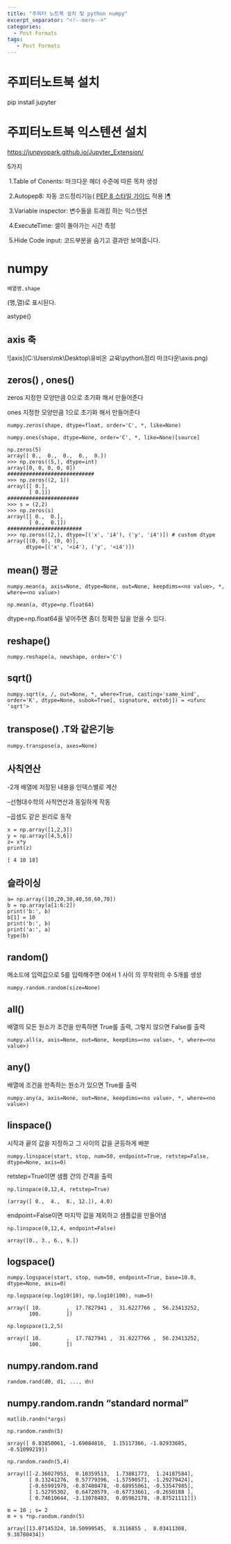 ```yaml
---
title: "주피터 노트북 설치 및 python numpy"
excerpt_separator: "<!--more-->"
categories:
  - Post Formats
tags:
   - Post Formats
---
```



# 주피터노트북 설치

pip install jupyter



# 주피터노트북 익스텐션 설치

https://junpyopark.github.io/Jupyter_Extension/

5가지

​	1.Table of Conents: 마크다운 헤더 수준에 따른 목차 생성

​	2.Autopep8: 자동 코드정리기능( [PEP 8 스타일 가이드](https://www.python.org/dev/peps/pep-0008/) 적용 )[¶](https://junpyopark.github.io/Jupyter_Extension/#Autopep8:-자동-코드정리기능(-PEP-8-스타일-가이드-적용-))

​	3.Variable inspector: 변수들을 트래킹 하는 익스텐션

​	4.ExecuteTime: 셀이 돌아가는 시간 측정

​	5.Hide Code input: 코드부분을 숨기고 결과만 보여줍니다.



# numpy





```
배열명.shape
```

(행,열)로 표시된다.

astype()

## axis 축

![axis](C:\Users\mk\Desktop\유비온 교육\python\정리 마크다운\axis.png)

## zeros() , ones()

zeros  지정한 모양만큼 0으로 초기화 해서 만들어준다

ones  지정한 모양만큼 1으로 초기화 해서 만들어준다

```
numpy.zeros(shape, dtype=float, order='C', *, like=None)
```

```
numpy.ones(shape, dtype=None, order='C', *, like=None)[source]
```



```
np.zeros(5)
array([ 0.,  0.,  0.,  0.,  0.])
>>> np.zeros((5,), dtype=int)
array([0, 0, 0, 0, 0])
############################
>>> np.zeros((2, 1))
array([[ 0.],
       [ 0.]])
#######################    
>>> s = (2,2)
>>> np.zeros(s)
array([[ 0.,  0.],
       [ 0.,  0.]])
########################   
>>> np.zeros((2,), dtype=[('x', 'i4'), ('y', 'i4')]) # custom dtype
array([(0, 0), (0, 0)],
      dtype=[('x', '<i4'), ('y', '<i4')])
```





## mean()  평균

```
numpy.mean(a, axis=None, dtype=None, out=None, keepdims=<no value>, *, where=<no value>)
```

```
np.mean(a, dtype=np.float64)
```

dtype=np.float64을 넣어주면 좀더 정확한 답을 얻을 수 있다.



## reshape()

```
numpy.reshape(a, newshape, order='C')
```



## sqrt()

```
numpy.sqrt(x, /, out=None, *, where=True, casting='same_kind', order='K', dtype=None, subok=True[, signature, extobj]) = <ufunc 'sqrt'>
```



## transpose()  .T와 같은기능

```
numpy.transpose(a, axes=None)
```



## 사칙연산

-2개 배열에 저장된 내용을 인덱스별로 계산 

–선형대수학의 사칙연산과 동일하게 작동

–곱셈도 같은 원리로 동작

```
x = np.array([1,2,3])
y = np.array([4,5,6])
z= x*y
print(z)

[ 4 10 18]
```



## 슬라이싱

```
a= np.array([10,20,30,40,50,60,70])
b = np.array(a[1:6:2])
print('b:', b)
b[1] = 10
print('b:', b)
print('a:', a)
type(b)
```



## random()

메소드에 입력값으로 5를 입력해주면 0에서 1 사이 의 무작위의 수 5개를 생성

```
numpy.random.random(size=None)
```

## all()

배열의 모든 원소가 조건을 만족하면 True를 출력, 그렇지 않으면 False를 출력

```
numpy.all(a, axis=None, out=None, keepdims=<no value>, *, where=<no value>)
```

## any()

배열에 조건을 만족하는 원소가 있으면 True를 출력

```
numpy.any(a, axis=None, out=None, keepdims=<no value>, *, where=<no value>)
```



## linspace()

시작과 끝의 값을 지정하고 그 사이의 값을 균등하게 배분

```
numpy.linspace(start, stop, num=50, endpoint=True, retstep=False, dtype=None, axis=0)
```

retstep=True이면 샘플 간의 간격을 출력

```
np.linspace(0,12,4, retstep=True)

(array([ 0.,  4.,  8., 12.]), 4.0)
```

endpoint=False이면 마지막 값을 제외하고 샘플값을 만들어냄

```
np.linspace(0,12,4, endpoint=False)

array([0., 3., 6., 9.])
```



## logspace()

```
numpy.logspace(start, stop, num=50, endpoint=True, base=10.0, dtype=None, axis=0)
```



```
np.logspace(np.log10(10), np.log10(100), num=5)

array([ 10.        ,  17.7827941 ,  31.6227766 ,  56.23413252,
       100.        ])
```

```
np.logspace(1,2,5)

array([ 10.        ,  17.7827941 ,  31.6227766 ,  56.23413252,
       100.        ])
```



## numpy.random.rand

```
random.rand(d0, d1, ..., dn)
```

## numpy.random.randn	 “standard normal”

```
matlib.randn(*args)
```



```
np.random.randn(5)

array([ 0.83850061, -1.69084816,  1.15117366, -1.02933685, -0.51099219])
```

```
np.random.randn(5,4)

array([[-2.36027053,  0.10359513,  1.73881773,  1.24187584],
       [ 0.13241276,  0.57779396, -1.57590571, -1.29279424],
       [-0.65991979, -0.87400478, -0.68955061, -0.53547985],
       [ 1.52795302,  0.64720579, -0.67733661, -0.2650188 ],
       [ 0.74610644, -3.13078483,  0.05962178, -0.87521111]])
```

```
m = 10 ; s= 2
m + s *np.random.randn(5)

array([13.07145324, 10.50999545,  8.3116855 ,  8.03411308,  9.38780434])
```



